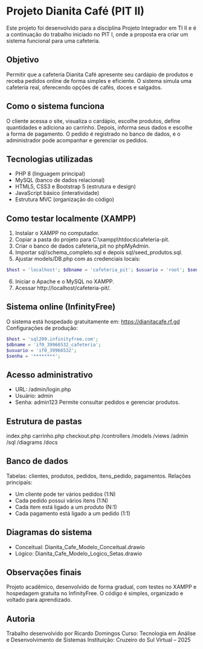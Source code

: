 # Projeto Dianita Café (PIT II)
Este projeto foi desenvolvido para a disciplina Projeto Integrador em TI II e é a continuação do trabalho iniciado no PIT I, onde a proposta era criar um sistema funcional para uma cafeteria.
## Objetivo
Permitir que a cafeteria Dianita Café apresente seu cardápio de produtos e receba pedidos online de forma simples e eficiente. O sistema simula uma cafeteria real, oferecendo opções de cafés, doces e salgados.
## Como o sistema funciona
O cliente acessa o site, visualiza o cardápio, escolhe produtos, define quantidades e adiciona ao carrinho. Depois, informa seus dados e escolhe a forma de pagamento. O pedido é registrado no banco de dados, e o administrador pode acompanhar e gerenciar os pedidos.
## Tecnologias utilizadas
- PHP 8 (linguagem principal)
- MySQL (banco de dados relacional)
- HTML5, CSS3 e Bootstrap 5 (estrutura e design)
- JavaScript básico (interatividade)
- Estrutura MVC (organização do código)
## Como testar localmente (XAMPP)
1. Instalar o XAMPP no computador.
2. Copiar a pasta do projeto para C:\xampp\htdocs\cafeteria-pit\.
3. Criar o banco de dados cafeteria_pit no phpMyAdmin.
4. Importar sql/schema_completo.sql e depois sql/seed_produtos.sql.
5. Ajustar models/DB.php com as credenciais locais:
```php
$host = 'localhost'; $dbname = 'cafeteria_pit'; $usuario = 'root'; $senha = '';
```
6. Iniciar o Apache e o MySQL no XAMPP.
7. Acessar http://localhost/cafeteria-pit/.
## Sistema online (InfinityFree)
O sistema está hospedado gratuitamente em:
https://dianitacafe.rf.gd
Configurações de produção:
```php
$host = 'sql209.infinityfree.com';
$dbname = 'if0_39966532_cafeteria';
$usuario = 'if0_39966532';
$senha = '********';
```
## Acesso administrativo
- URL: /admin/login.php
- Usuário: admin
- Senha: admin123
Permite consultar pedidos e gerenciar produtos.
## Estrutura de pastas
index.php
carrinho.php
checkout.php
/controllers
/models
/views
/admin
/sql
/diagrams
/docs
## Banco de dados
Tabelas: clientes, produtos, pedidos, itens_pedido, pagamentos.
Relações principais:
- Um cliente pode ter vários pedidos (1:N)
- Cada pedido possui vários itens (1:N)
- Cada item está ligado a um produto (N:1)
- Cada pagamento está ligado a um pedido (1:1)
## Diagramas do sistema
- Conceitual: Dianita_Cafe_Modelo_Conceitual.drawio
- Lógico: Dianita_Cafe_Modelo_Logico_Setas.drawio
## Observações finais
Projeto acadêmico, desenvolvido de forma gradual, com testes no XAMPP e hospedagem gratuita no InfinityFree. O código é simples, organizado e voltado para aprendizado.
## Autoria
Trabalho desenvolvido por Ricardo Domingos
Curso: Tecnologia em Análise e Desenvolvimento de Sistemas
Instituição: Cruzeiro do Sul Virtual – 2025
